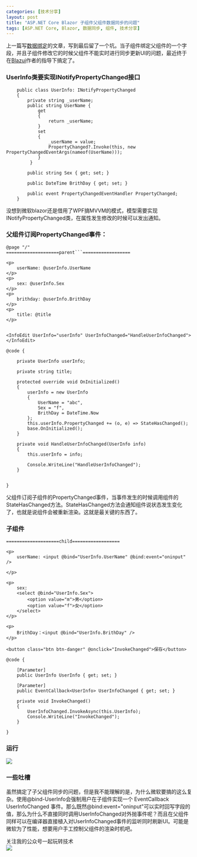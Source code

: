 ```yaml
---
categories: [技术分享]
layout: post
title: "ASP.NET Core Blazor 子组件父组件数据同步的问题"
tags: [ASP.NET Core, Blazor, 数据同步, 组件, 技术分享]
---
```


上一篇写[数据绑定](https://www.cnblogs.com/kklldog/p/blazor-wasm-databind.html)的文章，写到最后留了一个坑。当子组件绑定父组件的一个字段，并且子组件修改它的时候父组件不能实时进行同步更新UI的问题，最近终于在[Blazui](https://github.com/wzxinchen/Blazui)作者的指导下搞定了。

### UserInfo类要实现INotifyPropertyChanged接口
```
    public class UserInfo: INotifyPropertyChanged
    {
        private string _userName;
        public string UserName {
            get
            {
                return _userName;
            }
            set
            {
                _userName = value;
                PropertyChanged?.Invoke(this, new PropertyChangedEventArgs(nameof(UserName)));
            }
         }

        public string Sex { get; set; }

        public DateTime BrithDay { get; set; }

        public event PropertyChangedEventHandler PropertyChanged;
    }
```
没想到微软blazor还是借用了WPF搞MVVM的模式，模型需要实现INotifyPropertyChanged类，在属性发生修改的时候可以发出通知。
### 父组件订阅PropertyChanged事件：
```
@page "/"
====================parent```==================

<p>
    userName: @userInfo.UserName
</p>
<p>
    sex: @userInfo.Sex
</p>
<p>
    brithday: @userInfo.BrithDay
</p>
<p>
    title: @title
</p>


<InfoEdit UserInfo="userInfo" UserInfoChanged="HandleUserInfoChanged"></InfoEdit>

@code {

    private UserInfo userInfo;

    private string title;

    protected override void OnInitialized()
    {
        userInfo = new UserInfo
        {
            UserName = "abc",
            Sex = "f",
            BrithDay = DateTime.Now
        };
        this.userInfo.PropertyChanged += (o, e) => StateHasChanged();
        base.OnInitialized();
    }

    private void HandleUserInfoChanged(UserInfo info)
    {
        this.userInfo = info;

        Console.WriteLine("HandleUserInfoChanged");
    }


}

```
父组件订阅子组件的PropertyChanged事件，当事件发生的时候调用组件的StateHasChanged方法。StateHasChanged方法会通知组件说状态发生变化了，也就是说组件会被重新渲染。这就是最关键的东西了。
### 子组件
```
====================child==================

<p>
    userName: <input @bind="UserInfo.UserName" @bind:event="oninput" />

</p>

<p>
    sex:
    <select @bind="UserInfo.Sex">
        <option value="m">男</option>
        <option value="f">女</option>
    </select>
</p>

<p>
    BrithDay：<input @bind="UserInfo.BrithDay" />
</p>

<button class="btn btn-danger" @onclick="InvokeChanged">保存</button>

@code {

    [Parameter]
    public UserInfo UserInfo { get; set; }

    [Parameter]
    public EventCallback<UserInfo> UserInfoChanged { get; set; }

    private void InvokeChanged()
    {
        UserInfoChanged.InvokeAsync(this.UserInfo);
        Console.WriteLine("InvokeChanged");
    }

}
```
### 运行
![](https://s1.ax1x.com/2020/06/11/tbxcuD.gif)

### 一些吐槽
虽然搞定了子父组件同步的问题，但是我不能理解的是，为什么微软要搞的这么复杂。使用@bind-UserInfo会强制用户在子组件实现一个 EventCallback<UserInfo> UserInfoChanged 事件。那么既然@bind:event="oninput"可以实时回写字段的值，那么为什么不直接同时调用UserInfoChanged对外抛事件呢？而且在父组件同样可以在编译器直接植入对UserInfoChanged事件的监听同时刷新UI。可能是微软为了性能，想要用户手工控制父组件的渲染时机吧。

    
关注我的公众号一起玩转技术   
![](https://s1.ax1x.com/2020/06/29/NfQjds.jpg)